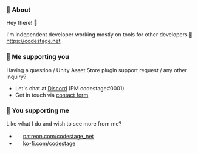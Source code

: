 ### 👀 About

Hey there! 👋

I'm independent developer working mostly on tools for other developers 🧰  
https://codestage.net

### 💌 Me supporting you

Having a question / Unity Asset Store plugin support request / any other inquiry?  
- Let's chat at [Discord](https://discord.gg/Ppsb89naWf) (PM codestage#0001)
- Get in touch via [contact form](https://codestage/contacts)

### 💖 You supporting me

Like what I do and wish to see more from me?  
- <img src="https://github.githubassets.com/images/modules/site/icons/funding_platforms/patreon.svg" width="16" height="16"> [patreon.com/codestage_net](https://www.patreon.com/codestage_net)  
- <img src="https://github.githubassets.com/images/modules/site/icons/funding_platforms/ko_fi.svg" width="16" height="16"> [ko-fi.com/codestage](https://ko-fi.com/codestage)  
